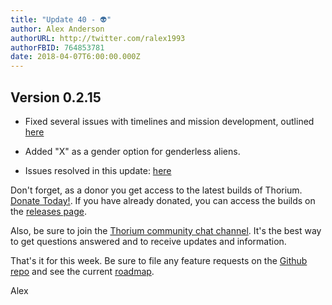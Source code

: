 ```yaml
---
title: "Update 40 - 👽"
author: Alex Anderson
authorURL: http://twitter.com/ralex1993
authorFBID: 764853781
date: 2018-04-07T6:00:00.000Z
---
```


## Version 0.2.15

* Fixed several issues with timelines and mission development, outlined
  [here](https://github.com/Thorium-Sim/thorium/issues/664)
* Added "X" as a gender option for genderless aliens.

* Issues resolved in this update:
  [here](https://github.com/Thorium-Sim/thorium/issues?utf8=✓&q=is%3Aissue+is%3Aclosed+closed%3A2018-04-01..2018-04-07)

Don't forget, as a donor you get access to the latest builds of Thorium.
[Donate Today!](/en/donate). If you have already donated, you can access the
builds on the [releases page](/en/releases).

Also, be sure to join the
[Thorium community chat channel](https://discord.gg/UvxTQZz). It's the best way
to get questions answered and to receive updates and information.

That's it for this week. Be sure to file any feature requests on the
[Github repo](https://github.com/Thorium-Sim/thorium/issues) and see the current
[roadmap](https://github.com/Thorium-Sim/thorium/projects/2).

Alex
